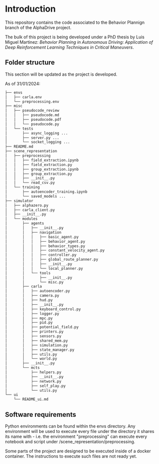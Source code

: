 # Introduction

This repository contains the code associated to the Behavior Plannign branch of the AlphaDrive project. 

The bulk of this project is being developed under a PhD thesis by Luis Miguel Martinez: _Behavior Planning in Autonomous Driving: Application of Deep Reinforcement Learning Techniques in Critical Maneuvers_.

## Folder structure

This section will be updated as the project is developed.

As of 31/01/2024:

```bash
├── envs
│   ├── carla.env
│   └── preprocessing.env
├── misc
│   ├── pseudocode_review
│   │   ├── pseudocode.md
│   │   ├── pseudocode.pdf
│   │   └── pseudocode.py
│   └── tests
│       ├── async_logging ...
│       ├── server.py ... 
│       └── socket_logging ...
├── README.md
├── scene_representation
│   ├── preprocessing
│   │   ├── field_extraction.ipynb
│   │   ├── field_extraction.py
│   │   ├── group_extraction.ipynb
│   │   ├── group_extraction.py
│   │   ├── __init__.py
│   │   └── read_csv.py
│   └── training
│       ├── autoencoder_training.ipynb
│       └── saved_models ...
├── simulator
│   ├── alphazero.py
│   ├── carla_client.py
│   ├── __init__.py
│   └── modules
│       ├── agents
│       │   ├── __init__.py
│       │   ├── navigation
│       │   │   ├── basic_agent.py
│       │   │   ├── behavior_agent.py
│       │   │   ├── behavior_types.py
│       │   │   ├── constant_velocity_agent.py
│       │   │   ├── controller.py
│       │   │   ├── global_route_planner.py
│       │   │   ├── __init__.py
│       │   │   └── local_planner.py
│       │   └── tools
│       │       ├── __init__.py
│       │       └── misc.py
│       ├── carla
│       │   ├── autoencoder.py
│       │   ├── camera.py
│       │   ├── hud.py
│       │   ├── __init__.py
│       │   ├── keyboard_control.py
│       │   ├── logger.py
│       │   ├── mpc.py
│       │   ├── pid.py
│       │   ├── potential_field.py
│       │   ├── printers.py
│       │   ├── sensors.py
│       │   ├── shared_mem.py
│       │   ├── simulation.py
│       │   ├── state_manager.py
│       │   ├── utils.py
│       │   └── world.py
│       ├── __init__.py
│       └── mcts
│           ├── helpers.py
│           ├── __init__.py
│           ├── network.py
│           ├── self_play.py
│           └── utils.py
└── ui
    └── README_ui.md

```

## Software requirements

Python environments can be found within the envs directory. Any environment will be used to execute every file under the directory it shares its name with - i.e. the environment "preprocessing" can execute every notebook and script under /scene_representation/preprocessing.

Some parts of the project are designed to be executed inside of a docker container. The instructions to execute such files are not ready yet.
